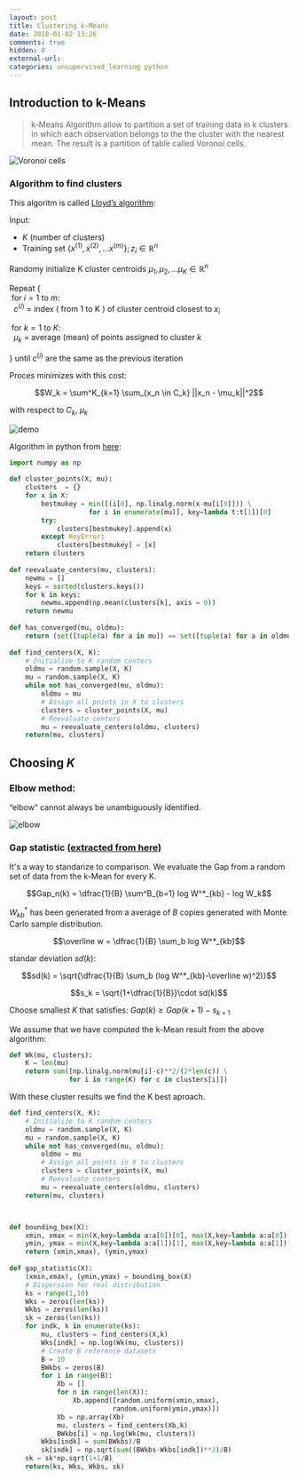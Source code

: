 ```yaml
---
layout: post
title: Clustering k-Means
date: 2018-01-02 13:26
comments: true
hidden: 0
external-url:
categories: unsupervised_learning python
---
```


## Introduction to k-Means

> k-Means Algorithm allow to partition a set of training data in k clusters in which each observation belongs to the the cluster with the nearest mean. The result is a partition of table called Voronoi cells.

![Voronoi cells](/assets/Euclidean_Voronoi_diagram.svg)

### Algorithm to find clusters

This algoritm is called [Lloyd’s algorithm](https://en.wikipedia.org/wiki/Lloyd%27s_algorithm):

Input:

- $K$ (number of clusters)
- Training set $\lbrace x^{(1)}, x^{(2)},... x^{(m)} \rbrace; z_i \in \mathbb{R}^n$


Randomy initialize K cluster centroids $\mu_1, \mu_2,...\mu_K \in \mathbb{R}^n$


Repeat {  
&nbsp;for $i=1$ to $m$:  
&nbsp;&nbsp;$c^{(i)}$ = index ( from 1 to K ) of cluster centroid closest to $x_i$  

&nbsp;for $k=1$ to $K$:  
&nbsp;&nbsp;$\mu_k$ = average (mean) of points assigned to cluster $k$  

} until $c^{(i)}$ are the same as the previous iteration

Proces minimizes with this cost:

$$W_k = \sum^K_{k=1} \sum_{x_n \in C_k} ||x_n - \mu_k||^2$$

with respect to $C_k$, $\mu_k$

![demo](/assets/k-mean.gif)

Algorithm in python from [here](https://datasciencelab.wordpress.com/2013/12/12/clustering-with-k-means-in-python/):

```python
import numpy as np
 
def cluster_points(X, mu):
    clusters  = {}
    for x in X:
        bestmukey = min([(i[0], np.linalg.norm(x-mu[i[0]])) \
                    for i in enumerate(mu)], key=lambda t:t[1])[0]
        try:
            clusters[bestmukey].append(x)
        except KeyError:
            clusters[bestmukey] = [x]
    return clusters
 
def reevaluate_centers(mu, clusters):
    newmu = []
    keys = sorted(clusters.keys())
    for k in keys:
        newmu.append(np.mean(clusters[k], axis = 0))
    return newmu
 
def has_converged(mu, oldmu):
    return (set([tuple(a) for a in mu]) == set([tuple(a) for a in oldmu])
 
def find_centers(X, K):
    # Initialize to K random centers
    oldmu = random.sample(X, K)
    mu = random.sample(X, K)
    while not has_converged(mu, oldmu):
        oldmu = mu
        # Assign all points in X to clusters
        clusters = cluster_points(X, mu)
        # Reevaluate centers
        mu = reevaluate_centers(oldmu, clusters)
    return(mu, clusters)
```

## Choosing $K$

### Elbow method:

“elbow” cannot always be unambiguously identified.

![elbow](/assets/elbow.png)

### Gap statistic ([extracted from here)](https://datasciencelab.wordpress.com/2013/12/27/finding-the-k-in-k-means-clustering/)

It's a way to standarize to comparison. We evaluate the Gap from a random set of data from the k-Mean for every K.

$$Gap_n(k) = \dfrac{1}{B} \sum^B_{b=1} log W^*_{kb} - log W_k$$

$W^*_{kb}$ has been generated from a average of $B$ copies generated with Monte Carlo sample distribution.

$$\overline w = \dfrac{1}{B} \sum_b log W^*_{kb}$$

standar deviation $sd(k)$:

$$sd(k) = \sqrt{\dfrac{1}{B} \sum_b (log W^*_{kb}-\overline w)^2)}$$

$$s_k = \sqrt{1+\dfrac{1}{B}}\cdot sd(k)$$

Choose smallest $K$ that satisfies: $Gap(k) \ge Gap(k+1) - s_{k+1}$


We assume that we have computed the k-Mean result from the above algorithm:

```python
def Wk(mu, clusters):
    K = len(mu)
    return sum([np.linalg.norm(mu[i]-c)**2/(2*len(c)) \
               for i in range(K) for c in clusters[i]])
```

With these cluster results we find the K best aproach.

```python
def find_centers(X, K):
    # Initialize to K random centers
    oldmu = random.sample(X, K)
    mu = random.sample(X, K)
    while not has_converged(mu, oldmu):
        oldmu = mu
        # Assign all points in X to clusters
        clusters = cluster_points(X, mu)
        # Reevaluate centers
        mu = reevaluate_centers(oldmu, clusters)
    return(mu, clusters)



def bounding_box(X):
    xmin, xmax = min(X,key=lambda a:a[0])[0], max(X,key=lambda a:a[0])[0]
    ymin, ymax = min(X,key=lambda a:a[1])[1], max(X,key=lambda a:a[1])[1]
    return (xmin,xmax), (ymin,ymax)
 
def gap_statistic(X):
    (xmin,xmax), (ymin,ymax) = bounding_box(X)
    # Dispersion for real distribution
    ks = range(1,10)
    Wks = zeros(len(ks))
    Wkbs = zeros(len(ks))
    sk = zeros(len(ks))
    for indk, k in enumerate(ks):
        mu, clusters = find_centers(X,k)
        Wks[indk] = np.log(Wk(mu, clusters))
        # Create B reference datasets
        B = 10
        BWkbs = zeros(B)
        for i in range(B):
            Xb = []
            for n in range(len(X)):
                Xb.append([random.uniform(xmin,xmax),
                          random.uniform(ymin,ymax)])
            Xb = np.array(Xb)
            mu, clusters = find_centers(Xb,k)
            BWkbs[i] = np.log(Wk(mu, clusters))
        Wkbs[indk] = sum(BWkbs)/B
        sk[indk] = np.sqrt(sum((BWkbs-Wkbs[indk])**2)/B)
    sk = sk*np.sqrt(1+1/B)
    return(ks, Wks, Wkbs, sk)


```

